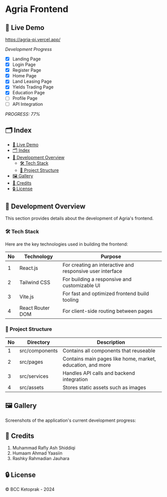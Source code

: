# Agria Frontend

## 📌 Live Demo

https://agria-pi.vercel.app/

*Development Progress*

- [x] Landing Page
- [x] Login Page
- [x] Register Page
- [x] Home Page
- [x] Land Leasing Page
- [x] Yields Trading Page
- [x] Education Page
- [ ] Profile Page
- [ ] API Integration

*PROGRESS: 77%*

## 🗂 Index

- [📌 Live Demo](#-live-demo)
- [🗂 Index](#-index)
- [🔧 Development Overview](#-development-overview)
  - [🛠 Tech Stack](#-tech-stack)
  - [📁 Project Structure](#-project-structure)
- [🖼 Gallery](#-gallery)
- [🌟 Credits](#-credits)
- [🔒 License](#-license)

## 🔧 Development Overview

This section provides details about the development of Agria's frontend.

### 🛠 Tech Stack

   Here are the key technologies used in building the frontend:

| No  | Technology           | Purpose                                                      |
| --- | -------------------- | ------------------------------------------------------------ |
| 1   | React.js             | For creating an interactive and responsive user interface    |
| 2   | Tailwind CSS         | For building a responsive and customizable UI                |
| 3   | Vite.js              | For fast and optimized frontend build tooling                |
| 4   | React Router DOM     | For client-side routing between pages                        |

### 📁 Project Structure

| No  | Directory            | Description                                                                 |
| --- | -------------------- | --------------------------------------------------------------------------- |
| 1   | src/components     | Contains all components that reuseable                                      |
| 2   | src/pages          | Contains main pages like home, market, education, and more                  |
| 3   | src/services       | Handles API calls and backend integration                                   |
| 4   | src/assets         | Stores static assets such as images                                         |


## 🖼 Gallery

Screenshots of the application's current development progress:



## 🌟 Credits

1. Muhammad Rafly Ash Shiddiqi
2. Humaam Ahmad Yaasiin
3. Rashky Rahmadian Jauhara

## 🔒 License

© BCC Ketoprak - 2024
